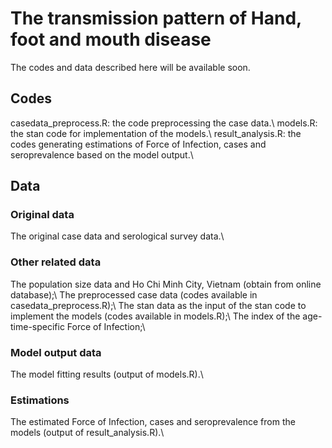 # The transmission pattern of Hand, foot and mouth disease 
The codes and data described here will be available soon.

## Codes
casedata_preprocess.R: the code preprocessing the case data.\\
models.R: the stan code for implementation of the models.\\
result_analysis.R: the codes generating estimations of Force of Infection, cases and seroprevalence based on the model output.\\
## Data
### Original data
The original case data and serological survey data.\\
### Other related data
The population size data and Ho Chi Minh City, Vietnam (obtain from online database);\\
The preprocessed case data (codes available in casedata_preprocess.R);\\
The stan data as the input of the stan code to implement the models (codes available in models.R);\\
The index of the age-time-specific Force of Infection;\\
### Model output data
The model fitting results (output of models.R).\\
### Estimations
The estimated Force of Infection, cases and seroprevalence from the models (output of result_analysis.R).\\
